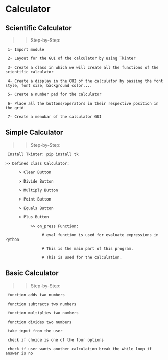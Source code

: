 # Calculator

## Scientific Calculator

>> Step-by-Step:

     1- Import module
     
     2- Layout for the GUI of the calculator by using Tkinter
     
     3- Create a class in which we will create all the functions of the scientific calculator
     
     4- Create a display in the GUI of the calculator by passing the font style, font size, background color,...
     
     5- Create a number pad for the calculator
     
     6- Place all the buttons/operators in their respective position in the grid
     
     7- Create a menubar of the calculator GUI
     
     
     
## Simple Calculator

>> Step-by-Step:

     Install Tkinter: pip install tk
     
    >> Defined class Calculator:
     
          > Clear Button
          
          > Divide Button
          
          > Multiply Button
          
          > Point Button
          
          > Equals Button
          
          > Plus Button
          
               >> on_press Function:
               
                    # eval function is used for evaluate expressions in Python
                    
                    # This is the main part of this program. 
                    
                    # This is used for the calculation.



## Basic Calculator

>> Step-by-Step:

     function adds two numbers
     
     function subtracts two numbers
     
     function multiplies two numbers
     
     function divides two numbers
     
     take input from the user
     
     check if choice is one of the four options
     
     check if user wants another calculation break the while loop if answer is no
     
     

